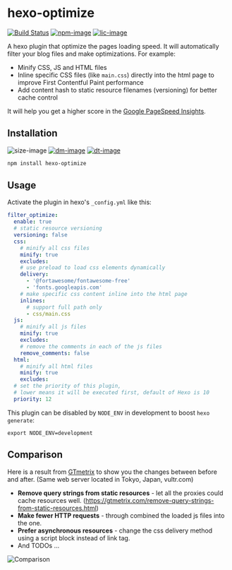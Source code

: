 # hexo-optimize

[![Build Status][github-image]][github-url]
[![npm-image]][npm-url]
[![lic-image]](LICENSE)

A hexo plugin that optimize the pages loading speed. It will automatically filter your blog files and make optimizations. For example:

- Minify CSS, JS and HTML files
- Inline specific CSS files (like `main.css`) directly into the html page to improve First Contentful Paint performance
- Add content hash to static resource filenames (versioning) for better cache control

It will help you get a higher score in the [Google PageSpeed Insights](https://pagespeed.web.dev).

## Installation

![size-image]
[![dm-image]][npm-url]
[![dt-image]][npm-url]

```bash
npm install hexo-optimize
```

## Usage

Activate the plugin in hexo's `_config.yml` like this:
```yml
filter_optimize:
  enable: true
  # static resource versioning
  versioning: false
  css:
    # minify all css files
    minify: true
    excludes:
    # use preload to load css elements dynamically
    delivery:
      - '@fortawesome/fontawesome-free'
      - 'fonts.googleapis.com'
    # make specific css content inline into the html page
    inlines:
      # support full path only
      - css/main.css
  js:
    # minify all js files
    minify: true
    excludes:
    # remove the comments in each of the js files
    remove_comments: false
  html:
    # minify all html files
    minify: true
    excludes:
  # set the priority of this plugin,
  # lower means it will be executed first, default of Hexo is 10
  priority: 12
```

This plugin can be disabled by `NODE_ENV` in development to boost `hexo generate`:
```
export NODE_ENV=development
```

## Comparison

Here is a result from [GTmetrix](https://gtmetrix.com) to show you the changes between before and after. (Same web server located in Tokyo, Japan, vultr.com)

* **Remove query strings from static resources** - let all the proxies could cache resources well. (https://gtmetrix.com/remove-query-strings-from-static-resources.html)
* **Make fewer HTTP requests** - through combined the loaded js files into the one.
* **Prefer asynchronous resources** - change the css delivery method using a script block instead of link tag.
* And TODOs ...

![Comparison](https://user-images.githubusercontent.com/980449/35233293-a8229c72-ffd8-11e7-8a23-3b8bc10d40c3.png)

[github-image]: https://img.shields.io/github/actions/workflow/status/next-theme/hexo-optimize/linter.yml?branch=main&style=flat-square
[npm-image]: https://img.shields.io/npm/v/hexo-optimize.svg?style=flat-square
[lic-image]: https://img.shields.io/npm/l/hexo-optimize?style=flat-square

[size-image]: https://img.shields.io/github/languages/code-size/next-theme/hexo-optimize?style=flat-square
[dm-image]: https://img.shields.io/npm/dm/hexo-optimize?style=flat-square
[dt-image]: https://img.shields.io/npm/dt/hexo-optimize?style=flat-square

[github-url]: https://github.com/next-theme/hexo-optimize/actions?query=workflow%3ALinter
[npm-url]: https://www.npmjs.com/package/hexo-optimize
